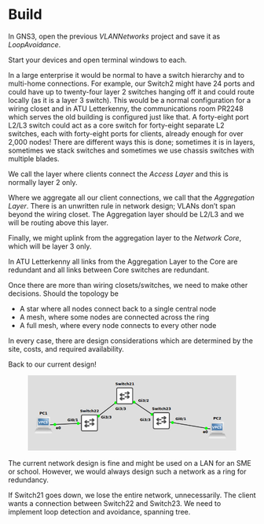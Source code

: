 # Build

In GNS3, open the previous _VLANNetworks_ project and save it as _LoopAvoidance_.&#x20;

Start your devices and open terminal windows to each.

In a large enterprise it would be normal to have a switch hierarchy and to multi-home connections. For example, our Switch2 might have 24 ports and could have up to twenty-four layer 2 switches hanging off it and could route locally (as it is a layer 3 switch). This would be a normal configuration for a wiring closet and in ATU Letterkenny, the communications room PR2248 which serves the old building is configured just like that. A forty-eight port L2/L3 switch could act as a core switch for forty-eight separate L2 switches, each with forty-eight ports for clients, already enough for over 2,000 nodes! There are different ways this is done; sometimes it is in layers, sometimes we stack switches and sometimes we use chassis switches with multiple blades.&#x20;

We call the layer where clients connect the _Access Layer_ and this is normally layer 2 only.&#x20;

Where we aggregate all our client connections, we call that the _Aggregation Layer_. There is an unwritten rule in network design; VLANs don’t span beyond the wiring closet. The Aggregation layer should be L2/L3 and we will be routing above this layer.&#x20;

Finally, we might uplink from the aggregation layer to the _Network Core_, which will be layer 3 only.&#x20;

In ATU Letterkenny all links from the Aggregation Layer to the Core are redundant and all links between Core switches are redundant.&#x20;

Once there are more than wiring closets/switches, we need to make other decisions. Should the topology be

* A star where all nodes connect back to a single central node
* A mesh, where some nodes are connected across the ring
* A full mesh, where every node connects to every other node&#x20;

In every case, there are design considerations which are determined by the site, costs, and required availability.

Back to our current design!&#x20;

<figure><img src="../.gitbook/assets/image.png" alt=""><figcaption></figcaption></figure>

The current network design is fine and might be used on a LAN for an SME or school. However, we would always design such a network as a ring for redundancy.&#x20;

If Switch21 goes down, we lose the entire network, unnecessarily. The client wants a connection between Switch22 and Switch23. We need to implement loop detection and avoidance, spanning tree.

